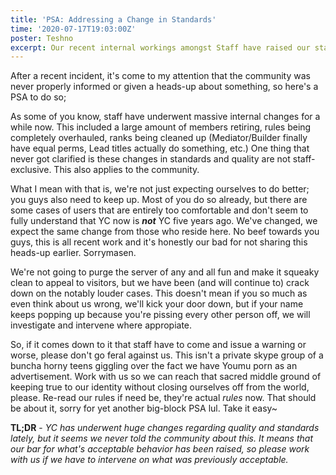```yaml
---
title: 'PSA: Addressing a Change in Standards'
time: '2020-07-17T19:03:00Z'
poster: Teshno
excerpt: Our recent internal workings amongst Staff have raised our standards, both for ourselves and for the community.
---
```


After a recent incident, it's come to my attention that the community was never properly informed or given a heads-up about something, so here's a PSA to do so;

As some of you know, staff have underwent massive internal changes for a while now. This included a large amount of members retiring, rules being completely overhauled, ranks being cleaned up (Mediator/Builder finally have equal perms, Lead titles actually do something, etc.)
One thing that never got clarified is these changes in standards and quality are not staff-exclusive. This also applies to the community.

What I mean with that is, we're not just expecting ourselves to do better; you guys also need to keep up. Most of you do so already, but there are some cases of users that are entirely too comfortable and don't seem to fully understand that YC now is ***not*** YC five years ago. We've changed, we expect the same change from those who reside here. No beef towards you guys, this is all recent work and it's honestly our bad for not sharing this heads-up earlier. Sorrymasen.

We're not going to purge the server of any and all fun and make it squeaky clean to appeal to visitors, but we have been (and will continue to) crack down on the notably louder cases. This doesn't mean if you so much as even think about us wrong, we'll kick your door down, but if your name keeps popping up because you're pissing every other person off, we will investigate and intervene where appropiate.

So, if it comes down to it that staff have to come and issue a warning or worse, please don't go feral against us. This isn't a private skype group of a buncha horny teens giggling over the fact we have Youmu porn as an advertisement. Work with us so we can reach that sacred middle ground of keeping true to our identity without closing ourselves off from the world, please. Re-read our rules if need be, they're actual *rules* now. That should be about it, sorry for yet another big-block PSA lul. Take it easy~

**TL;DR** - *YC has underwent huge changes regarding quality and standards lately, but it seems we never told the community about this. It means that our bar for what's acceptable behavior has been raised, so please work with us if we have to intervene on what was previously acceptable.*
